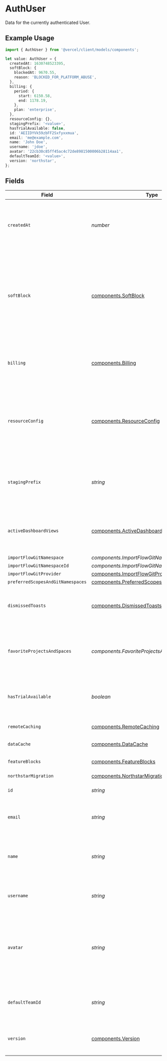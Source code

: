 # AuthUser

Data for the currently authenticated User.

## Example Usage

```typescript
import { AuthUser } from '@vercel/client/models/components';

let value: AuthUser = {
  createdAt: 1630748523395,
  softBlock: {
    blockedAt: 9670.55,
    reason: 'BLOCKED_FOR_PLATFORM_ABUSE',
  },
  billing: {
    period: {
      start: 6150.58,
      end: 1178.19,
    },
    plan: 'enterprise',
  },
  resourceConfig: {},
  stagingPrefix: '<value>',
  hasTrialAvailable: false,
  id: 'AEIIDYVk59zbFF2Sxfyxxmua',
  email: 'me@example.com',
  name: 'John Doe',
  username: 'jdoe',
  avatar: '22cb30c85ff45ac4c72de8981500006b28114aa1',
  defaultTeamId: '<value>',
  version: 'northstar',
};
```

## Fields

| Field                             | Type                                                                                                       | Required           | Description                                                                                                                                      | Example                                  |
| --------------------------------- | ---------------------------------------------------------------------------------------------------------- | ------------------ | ------------------------------------------------------------------------------------------------------------------------------------------------ | ---------------------------------------- |
| `createdAt`                       | _number_                                                                                                   | :heavy_check_mark: | UNIX timestamp (in milliseconds) when the User account was created.                                                                              | 1630748523395                            |
| `softBlock`                       | [components.SoftBlock](../../models/components/softblock.md)                                               | :heavy_check_mark: | When the User account has been "soft blocked", this property will contain the date when the restriction was enacted, and the identifier for why. |                                          |
| `billing`                         | [components.Billing](../../models/components/billing.md)                                                   | :heavy_check_mark: | An object containing billing infomation associated with the User account.                                                                        |                                          |
| `resourceConfig`                  | [components.ResourceConfig](../../models/components/resourceconfig.md)                                     | :heavy_check_mark: | An object containing infomation related to the amount of platform resources may be allocated to the User account.                                |                                          |
| `stagingPrefix`                   | _string_                                                                                                   | :heavy_check_mark: | Prefix that will be used in the URL of "Preview" deployments created by the User account.                                                        |                                          |
| `activeDashboardViews`            | [components.ActiveDashboardViews](../../models/components/activedashboardviews.md)[]                       | :heavy_minus_sign: | set of dashboard view preferences (cards or list) per scopeId                                                                                    |                                          |
| `importFlowGitNamespace`          | _components.ImportFlowGitNamespace_                                                                        | :heavy_minus_sign: | N/A                                                                                                                                              |                                          |
| `importFlowGitNamespaceId`        | _components.ImportFlowGitNamespaceId_                                                                      | :heavy_minus_sign: | N/A                                                                                                                                              |                                          |
| `importFlowGitProvider`           | [components.ImportFlowGitProvider](../../models/components/importflowgitprovider.md)                       | :heavy_minus_sign: | N/A                                                                                                                                              |                                          |
| `preferredScopesAndGitNamespaces` | [components.PreferredScopesAndGitNamespaces](../../models/components/preferredscopesandgitnamespaces.md)[] | :heavy_minus_sign: | N/A                                                                                                                                              |                                          |
| `dismissedToasts`                 | [components.DismissedToasts](../../models/components/dismissedtoasts.md)[]                                 | :heavy_minus_sign: | A record of when, under a certain scopeId, a toast was dismissed                                                                                 |                                          |
| `favoriteProjectsAndSpaces`       | _components.FavoriteProjectsAndSpaces_[]                                                                   | :heavy_minus_sign: | A list of projects and spaces across teams that a user has marked as a favorite.                                                                 |                                          |
| `hasTrialAvailable`               | _boolean_                                                                                                  | :heavy_check_mark: | Whether the user has a trial available for a paid plan subscription.                                                                             |                                          |
| `remoteCaching`                   | [components.RemoteCaching](../../models/components/remotecaching.md)                                       | :heavy_minus_sign: | remote caching settings                                                                                                                          |                                          |
| `dataCache`                       | [components.DataCache](../../models/components/datacache.md)                                               | :heavy_minus_sign: | data cache settings                                                                                                                              |                                          |
| `featureBlocks`                   | [components.FeatureBlocks](../../models/components/featureblocks.md)                                       | :heavy_minus_sign: | Feature blocks for the user                                                                                                                      |                                          |
| `northstarMigration`              | [components.NorthstarMigration](../../models/components/northstarmigration.md)                             | :heavy_minus_sign: | N/A                                                                                                                                              |                                          |
| `id`                              | _string_                                                                                                   | :heavy_check_mark: | The User's unique identifier.                                                                                                                    | AEIIDYVk59zbFF2Sxfyxxmua                 |
| `email`                           | _string_                                                                                                   | :heavy_check_mark: | Email address associated with the User account.                                                                                                  | me@example.com                           |
| `name`                            | _string_                                                                                                   | :heavy_check_mark: | Name associated with the User account, or `null` if none has been provided.                                                                      | John Doe                                 |
| `username`                        | _string_                                                                                                   | :heavy_check_mark: | Unique username associated with the User account.                                                                                                | jdoe                                     |
| `avatar`                          | _string_                                                                                                   | :heavy_check_mark: | SHA1 hash of the avatar for the User account. Can be used in conjuction with the ... endpoint to retrieve the avatar image.                      | 22cb30c85ff45ac4c72de8981500006b28114aa1 |
| `defaultTeamId`                   | _string_                                                                                                   | :heavy_check_mark: | The user's default team. Only applies if the user's `version` is `'northstar'`.                                                                  |                                          |
| `version`                         | [components.Version](../../models/components/version.md)                                                   | :heavy_check_mark: | The user's version. Will either be unset or `northstar`.                                                                                         |                                          |
